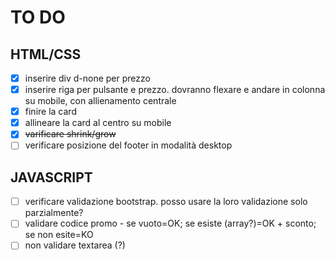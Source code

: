 # TO DO

## HTML/CSS
- [x] inserire div d-none per prezzo
- [x] inserire riga per pulsante e prezzo. dovranno flexare e andare in colonna su mobile, con allienamento centrale
- [x] finire la card
- [x] allineare la card al centro su mobile
- [x] ~~varificare shrink/grow~~
- [ ] verificare posizione del footer in modalità desktop

## JAVASCRIPT

- [ ] verificare validazione bootstrap. posso usare la loro validazione solo parzialmente?
- [ ] validare codice promo - se vuoto=OK; se esiste (array?)=OK + sconto; se non esite=KO
- [ ] non validare textarea (?)